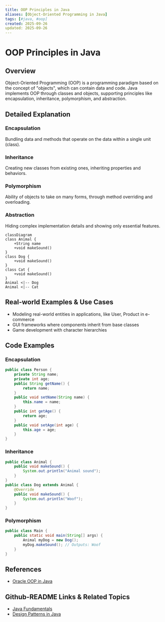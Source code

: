 ```yaml
---
title: OOP Principles in Java
aliases: [Object-Oriented Programming in Java]
tags: [#java, #oop]
created: 2025-09-26
updated: 2025-09-26
---
```


# OOP Principles in Java

## Overview

Object-Oriented Programming (OOP) is a programming paradigm based on the concept of "objects", which can contain data and code. Java implements OOP through classes and objects, supporting principles like encapsulation, inheritance, polymorphism, and abstraction.

## Detailed Explanation

### Encapsulation

Bundling data and methods that operate on the data within a single unit (class).

### Inheritance

Creating new classes from existing ones, inheriting properties and behaviors.

### Polymorphism

Ability of objects to take on many forms, through method overriding and overloading.

### Abstraction

Hiding complex implementation details and showing only essential features.

```mermaid
classDiagram
class Animal {
    +String name
    +void makeSound()
}
class Dog {
    +void makeSound()
}
class Cat {
    +void makeSound()
}
Animal <|-- Dog
Animal <|-- Cat
```

## Real-world Examples & Use Cases

- Modeling real-world entities in applications, like User, Product in e-commerce
- GUI frameworks where components inherit from base classes
- Game development with character hierarchies

## Code Examples

### Encapsulation

```java
public class Person {
    private String name;
    private int age;
    public String getName() {
        return name;
    }
    public void setName(String name) {
        this.name = name;
    }
    public int getAge() {
        return age;
    }
    public void setAge(int age) {
        this.age = age;
    }
}
```

### Inheritance

```java
public class Animal {
    public void makeSound() {
        System.out.println("Animal sound");
    }
}
public class Dog extends Animal {
    @Override
    public void makeSound() {
        System.out.println("Woof");
    }
}
```

### Polymorphism

```java
public class Main {
    public static void main(String[] args) {
        Animal myDog = new Dog();
        myDog.makeSound(); // Outputs: Woof
    }
}
```

## References

- [Oracle OOP in Java](https://docs.oracle.com/javase/tutorial/java/concepts/)

## Github-README Links & Related Topics

- [Java Fundamentals](../java-fundamentals/README.md)
- [Design Patterns in Java](../design-patterns-in-java/README.md)
